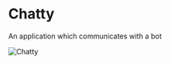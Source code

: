 # Chatty
An application which communicates with a bot

![Chatty](https://user-images.githubusercontent.com/43098888/137642399-fe8626ab-9f22-42f4-aa58-ab2b12c84b38.png)
